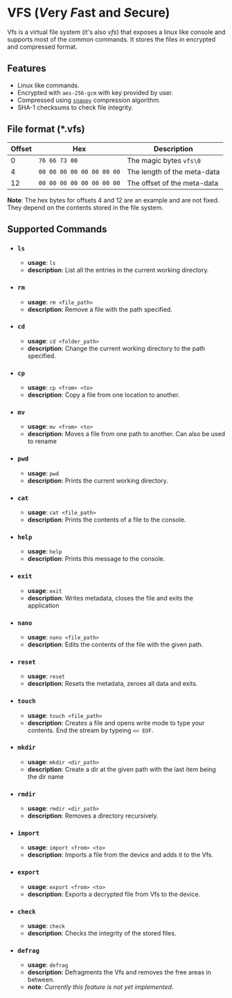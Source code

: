 # VFS (*V*ery *F*ast and *S*ecure)

Vfs is a virtual file system (it's also *vfs*) that exposes a linux like console and supports most of the common commands.
It stores the files in encrypted and compressed format.

## Features

- Linux like commands.
- Encrypted with `aes-256-gcm` with key provided by user.
- Compressed using [`snappy`](https://github.com/BurntSushi/rust-snappy) compression algorithm.
- SHA-1 checksums to check file integrity.

## File format (*.vfs)

| Offset | Hex | Description |
| ------ | --- | -----------
| 0 | `76 66 73 00` | The magic bytes `vfs\0` |
| 4 | `00 00 00 00 00 00 00 00` | The length of the meta-data |
| 12 | `00 00 00 00 00 00 00 00` | The offset of the meta-data |

**Note**: The hex bytes for offsets 4 and 12 are an example and are not fixed. They depend on the contents stored in the file system.

## Supported Commands

- ### `ls`

  - **usage**: `ls`
  - **description**: List all the entries in the current working directory.

- ### `rm`

  - **usage**: `rm <file_path>`
  - **description**: Remove a file with the path specified.

- ### `cd`

  - **usage**: `cd <folder_path>`
  - **description**: Change the current working directory to the path specified.

- ### `cp`

  - **usage**: `cp <from> <to>`
  - **description**: Copy a file from one location to another.

- ### `mv`

  - **usage**: `mv <from> <to>`
  - **description**: Moves a file from one path to another.
                     Can also be used to rename

- ### `pwd`

  - **usage**: `pwd`
  - **description**: Prints the current working directory.

- ### `cat`

  - **usage**: `cat <file_path>`
  - **description**: Prints the contents of a file to the console.

- ### `help`

  - **usage**: `help`
  - **description**: Prints this message to the console.

- ### `exit`

  - **usage**: `exit`
  - **description**: Writes metadata, closes the file and exits the application

- ### `nano`

  - **usage**: `nano <file_path>`
  - **description**: Edits the contents of the file with the given path.

- ### `reset`

  - **usage**: `reset`
  - **description**: Resets the metadata, zeroes all data and exits.

- ### `touch`

  - **usage**: `touch <file_path>`
  - **description**: Creates a file and opens write mode to type your contents.
          End the stream by typeing `<< EOF`.

- ### `mkdir`

  - **usage**: `mkdir <dir_path>`
  - **description**: Create a dir at the given path with the last item being the dir name

- ### `rmdir`

  - **usage**: `rmdir <dir_path>`
  - **description**: Removes a directory recursively.

- ### `import`

  - **usage**: `import <from> <to>`
  - **description**: Imports a file from the device and adds it to the Vfs.

- ### `export`

  - **usage**: `export <from> <to>`
  - **description**: Exports a decrypted file from Vfs to the device.

- ### `check`

  - **usage**: `check`
  - **description**: Checks the integrity of the stored files.

- ### `defrag`

  - **usage**: `defrag`
  - **description**: Defragments the Vfs and removes the free areas in between.
  - **note**: *Currently this feature is not yet implemented.*
